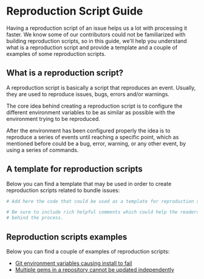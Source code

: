 # Reproduction Script Guide

Having a reproduction script of an issue helps us a lot with processing it faster. We know some of our contributors
could not be familiarized with building reproduction scripts, so in this guide, we'll help you understand what is a 
reproduction script and provide a template and a couple of examples of some reproduction scripts.

## What is a reproduction script?

A reproduction script is basically a script that reproduces an event. Usually, they are used to reproduce issues, bugs, 
errors and/or warnings.

The core idea behind creating a reproduction script is to configure the different environment variables to be as similar as
possible with the environment trying to be reproduced.

After the environment has been configured properly the idea is to reproduce a series of events until reaching a specific 
point, which as mentioned before could be a bug, error, warning, or any other event, by using a series of commands.

## A template for reproduction scripts

Below you can find a template that may be used in order to create reproduction scripts related to bundle issues:

```sh
# Add here the code that could be used as a template for reproduction scripts.

# Be sure to include rich helpful comments which could help the readers understand the logic 
# behind the process.
```

## Reproduction scripts examples

Below you can find a couple of examples of reproduction scripts:

- [Git environment variables causing install to fail](https://gist.github.com/xaviershay/6207550)
- [Multiple gems in a repository cannot be updated independently](https://gist.github.com/xaviershay/6295889)
